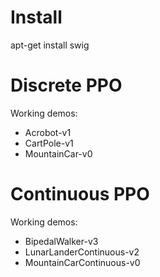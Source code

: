 # Install

apt-get install swig


# Discrete PPO

Working demos:
* Acrobot-v1
* CartPole-v1 
* MountainCar-v0


# Continuous PPO

Working demos: 
* BipedalWalker-v3
* LunarLanderContinuous-v2
* MountainCarContinuous-v0